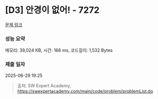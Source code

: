 # [D3] 안경이 없어! - 7272 

[문제 링크](https://swexpertacademy.com/main/code/problem/problemDetail.do?contestProbId=AWl0ZQ8qn7UDFAXz) 

### 성능 요약

메모리: 39,024 KB, 시간: 166 ms, 코드길이: 1,532 Bytes

### 제출 일자

2025-06-29 19:25



> 출처: SW Expert Academy, https://swexpertacademy.com/main/code/problem/problemList.do